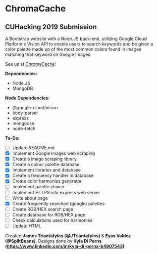 # ChromaCache
## CUHacking 2019 Submission

A Bootstrap website with a Node.JS back-end, utilizing Google Cloud Platform's Vision API to enable users to search keywords and be given a color palette made up of the most common colors found in images matching that keyword on Google Images.

See us at [ChromaCache](http://www.chromacache.com/)!

**Dependencies:**

- Node.JS
- MongoDB

**Node Dependencies:**

- @google-cloud/vision
- body-parser
- express
- mongoose
- node-fetch

**To-Do:**
- [ ] Update README.md
- [x] Implement Google Images web scraping
- [x] Create a image scraping library
- [x] Create a colour palette database
- [x] Implement libraries and database
- [x] Create a frequency handler in database
- [x] Create color harmonies generator
- [ ] Implement palette choice
- [ ] Implement HTTPS into Express web server
- [ ] Write about page
- [x] Create frequently searched (google) palettes
- [ ] Create RGB/HEX search page
- [ ] Create database for RGB/HEX page
- [ ] Check calculations used for harmonies
- [ ] Update HTML

 Created **James Triantafylos (@JTriantafylos)** & **Eyas Valdez (@SpiltBeans)**.
 Designs done by **Kyla Di Perna (https://www.linkedin.com/in/kyla-di-perna-b4907543)**